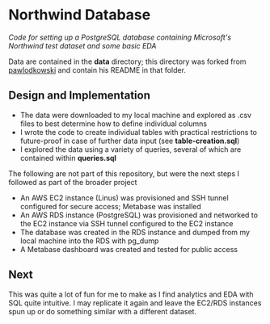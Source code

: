 # Northwind Database
_Code for setting up a PostgreSQL database containing Microsoft's Northwind test dataset and some basic EDA_

Data are contained in the **data** directory; this directory was forked from [pawlodkowski](https://github.com/pawlodkowski/northwind_data_clean/commits?author=pawlodkowski) and contain his README in that folder.

## Design and Implementation
- The data were downloaded to my local machine and explored as .csv files to best determine how to define individual columns
- I wrote the code to create individual tables with practical restrictions to future-proof in case of further data input (see **table-creation.sql**)
- I explored the data using a variety of queries, several of which are contained within **queries.sql**

The following are not part of this repository, but were the next steps I followed as part of the broader project
- An AWS EC2 instance (Linus) was provisioned and SSH tunnel configured for secure access; Metabase was installed
- An AWS RDS instance (PostgreSQL) was provisioned and networked to the EC2 instance via SSH tunnel configured to the EC2 instance
- The database was created in the RDS instance and dumped from my local machine into the RDS with pg_dump
- A Metabase dashboard was created and tested for public access

## Next
This was quite a lot of fun for me to make as I find analytics and EDA with SQL quite intuitive. I may replicate it again and leave the EC2/RDS instances spun up or do something similar with a different dataset.
